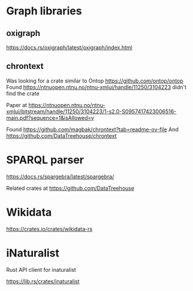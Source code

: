 

# Graph libraries

## oxigraph

https://docs.rs/oxigraph/latest/oxigraph/index.html

## chrontext

Was looking for a crate similar to Ontop https://github.com/ontop/ontop
Found https://ntnuopen.ntnu.no/ntnu-xmlui/handle/11250/3104223 didn't find the crate


Paper at https://ntnuopen.ntnu.no/ntnu-xmlui/bitstream/handle/11250/3104223/1-s2.0-S0957417423006516-main.pdf?sequence=1&isAllowed=y 


Found https://github.com/magbak/chrontext?tab=readme-ov-file
And https://github.com/DataTreehouse/chrontext



# SPARQL parser

https://docs.rs/spargebra/latest/spargebra/

Related crates at https://github.com/DataTreehouse 

# Wikidata

https://crates.io/crates/wikidata-rs

# iNaturalist 

Rust API client for inaturalist

https://lib.rs/crates/inaturalist





